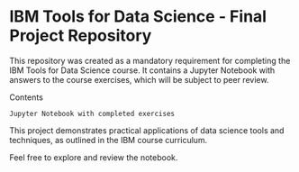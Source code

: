 # IBM Tools for Data Science - Final Project Repository
This repository was created as a mandatory requirement for completing the IBM Tools for Data Science course. It contains a Jupyter Notebook with answers to the course exercises, which will be subject to peer review.

Contents

    Jupyter Notebook with completed exercises

This project demonstrates practical applications of data science tools and techniques, as outlined in the IBM course curriculum.

Feel free to explore and review the notebook.
